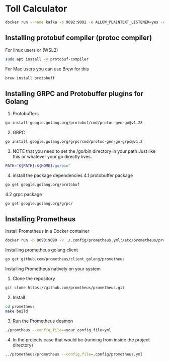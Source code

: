 # Toll Calculator

```bash
docker run --name kafka -p 9092:9092 -e ALLOW_PLAINTEXT_LISTENER=yes -e KAFKA_CFG_AUTO_CREATE_TOPICS_ENABLE=true bitnami/kafka:latest 
```

## Installing protobuf compiler (protoc compiler)

For linux users or (WSL2)

```bash
sudo apt install -y protobuf-compiler
```

For Mac users you can use Brew for this

```bash
brew install protobuff
```

## Installing GRPC and Protobuffer plugins for Golang

1. Protobuffers

```bash
go install google.golang.org/protobuf/cmd/protoc-gen-go@v1.28
```

2. GRPC

```bash
go install google.golang.org/grpc/cmd/protoc-gen-go-grpc@v1.2
```

3. NOTE that you need to set the /go/bin directory in your path
Just like this or whatever your go directly lives.

```bash
PATH="${PATH}:${HOME}/go/bin"
```

4. install the package dependencies
4.1 protobuffer package

```bash
go get google.golang.org/protobuf
```

4.2 grpc package

```bash
go get google.golang.org/grpc/
```

## Installing Prometheus

Install Prometheus in a Docker container

```bash
docker run -p 9090:9090 -v ./.config/prometheus.yml:/etc/prometheus/prometheus.yml prom/prometheus
```

Installing prometheus golang client

```bash
go get github.com/prometheus/client_golang/prometheus
```

Installing Prometheus natively on your system

1. Clone the repository

```bash
git clone https://github.com/promtheus/prometheus.git
```

2. Install

```bash
cd prometheus
make build
```

3. Run the Prometheus deamon

```bash
./promtheus --config.file=<your_config_file>yml
```

4. In the projects case that would be (running from inside the project directory)

```bash
../prometheus/prometheus --config.file=.config/prometheus.yml
```
